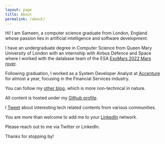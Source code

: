 ```yaml
---
layout: page
title: About
permalink: /about/
---
```


Hi! I am Sameen, a computer science graduate from London, England whose passion lies in artificial intelligence and software development.

I have an undergraduate degree in Computer Science from Queen Mary University of London with an internship with Airbus Defence and Space where I worked with the database team of the ESA [ExoMars 2022 Mars rover](https://www.esa.int/Science_Exploration/Human_and_Robotic_Exploration/Exploration/ExoMars/ExoMars_2022_rover).

Following graduation, I worked as a System Developer Analyst at [Accenture](https://www.accenture.com/gb-en) for almost a year, focusing in the Financial Services industry. 

You can follow my [other blog](https://medium.com/@risingdragon111), which is more non-technical in nature.

All content is hosted under my [Github profile](https://github.com/samisnotinsane).

I [Tweet](https://twitter.com/samisnotinsane7) about interesting tech related contents from various communities.

You are more than welcome to add me to your [LinkedIn](https://www.linkedin.com/in/sameen-islam/) network.

Please reach out to me via Twitter or LinkedIn.

Thanks for stopping by!
